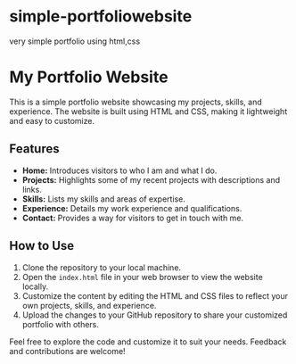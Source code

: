 # simple-portfoliowebsite
very simple portfolio using html,css
# My Portfolio Website

This is a simple portfolio website showcasing my projects, skills, and experience. The website is built using HTML and CSS, making it lightweight and easy to customize.

## Features

- **Home:** Introduces visitors to who I am and what I do.
- **Projects:** Highlights some of my recent projects with descriptions and links.
- **Skills:** Lists my skills and areas of expertise.
- **Experience:** Details my work experience and qualifications.
- **Contact:** Provides a way for visitors to get in touch with me.

## How to Use

1. Clone the repository to your local machine.
2. Open the `index.html` file in your web browser to view the website locally.
3. Customize the content by editing the HTML and CSS files to reflect your own projects, skills, and experience.
4. Upload the changes to your GitHub repository to share your customized portfolio with others.

Feel free to explore the code and customize it to suit your needs. Feedback and contributions are welcome!
